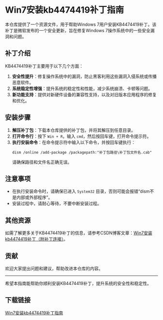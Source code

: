 # Win7安装kb4474419补丁指南

本仓库提供了一个资源文件，用于帮助Windows 7用户安装KB4474419补丁。该补丁是微软发布的一个安全更新，旨在修复Windows 7操作系统中的一些安全漏洞和问题。

## 补丁介绍

KB4474419补丁主要用于以下几个方面：
1. **安全性提升**：修复操作系统中的漏洞，防止黑客利用这些漏洞入侵系统或传播恶意软件。
2. **系统稳定性增强**：提升系统的稳定性和性能，减少系统崩溃、卡顿等问题。
3. **新功能支持**：提供对新硬件设备的兼容性支持，以及对旧版本应用程序的修复和优化。

## 安装步骤

1. **解压补丁包**：下载本仓库提供的补丁包，并将其解压到任意目录。
2. **打开命令行**：按下 `Win + R`，输入 `cmd`，然后按回车键，打开命令提示符。
3. **执行安装命令**：在命令提示符中输入以下命令，并按回车键执行：
   ```
   dism /online /add-package /packagepath:"补丁包路径\补丁包文件名.cab"
   ```
   请确保路径和文件名正确无误。

## 注意事项

- 在执行安装命令时，请确保已进入 `System32` 目录，否则可能会报错“dism不是内部或外部程序”。
- 安装过程中，请耐心等待，不要中断安装过程。

## 其他资源

如需了解更多关于KB4474419补丁的信息，请参考CSDN博客文章：[Win7安装kb4474419补丁（附补丁连接）](https://blog.csdn.net/j_031591/article/details/120327700)。

## 贡献

欢迎大家提出问题和建议，帮助改进本仓库的内容。

---

希望本指南能帮助你顺利安装KB4474419补丁，提升系统的安全性和稳定性。

## 下载链接

[Win7安装kb4474419补丁指南](https://pan.quark.cn/s/1d38f043b4ee)
